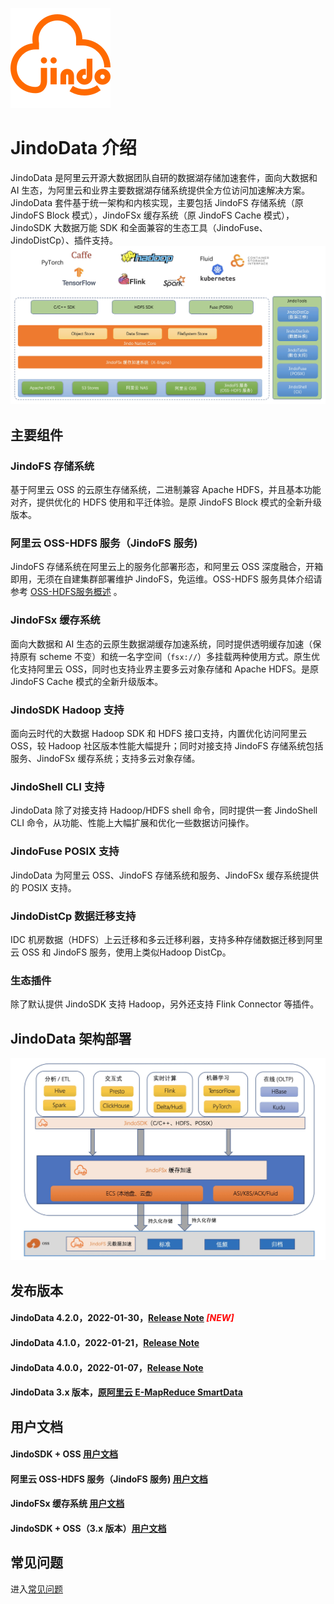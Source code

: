![AlibabaCloud JindoData](docs/image/jindo-logo.png)

# JindoData 介绍
JindoData 是阿里云开源大数据团队自研的数据湖存储加速套件，面向大数据和 AI 生态，为阿里云和业界主要数据湖存储系统提供全方位访问加速解决方案。JindoData 套件基于统一架构和内核实现，主要包括 JindoFS 存储系统（原 JindoFS Block 模式），JindoFSx 缓存系统（原 JindoFS Cache 模式），JindoSDK 大数据万能 SDK 和全面兼容的生态工具（JindoFuse、JindoDistCp）、插件支持。
![JindoData](docs/image/jindodata-arch.png)

## 主要组件
### JindoFS 存储系统
基于阿里云 OSS 的云原生存储系统，二进制兼容 Apache HDFS，并且基本功能对齐，提供优化的 HDFS 使用和平迁体验。是原 JindoFS Block 模式的全新升级版本。
### 阿里云 OSS-HDFS 服务（JindoFS 服务)
JindoFS 存储系统在阿里云上的服务化部署形态，和阿里云 OSS 深度融合，开箱即用，无须在自建集群部署维护 JindoFS，免运维。OSS-HDFS 服务具体介绍请参考 [OSS-HDFS服务概述](https://help.aliyun.com/document_detail/405089.htm) 。
### JindoFSx 缓存系统
面向大数据和 AI 生态的云原生数据湖缓存加速系统，同时提供透明缓存加速（保持原有 scheme 不变）和统一名字空间（<code>fsx://</code>）多挂载两种使用方式。原生优化支持阿里云 OSS，同时也支持业界主要多云对象存储和 Apache HDFS。是原 JindoFS Cache 模式的全新升级版本。
### JindoSDK Hadoop 支持
面向云时代的大数据 Hadoop SDK 和 HDFS 接口支持，内置优化访问阿里云 OSS，较 Hadoop 社区版本性能大幅提升；同时对接支持 JindoFS 存储系统包括服务、JindoFSx 缓存系统；支持多云对象存储。
### JindoShell CLI 支持
JindoData 除了对接支持 Hadoop/HDFS shell 命令，同时提供一套 JindoShell CLI 命令，从功能、性能上大幅扩展和优化一些数据访问操作。
### JindoFuse POSIX 支持
JindoData 为阿里云 OSS、JindoFS 存储系统和服务、JindoFSx 缓存系统提供的 POSIX 支持。
### JindoDistCp 数据迁移支持
IDC 机房数据（HDFS）上云迁移和多云迁移利器，支持多种存储数据迁移到阿里云 OSS 和 JindoFS 服务，使用上类似Hadoop DistCp。
### 生态插件
除了默认提供 JindoSDK 支持 Hadoop，另外还支持 Flink Connector 等插件。

## JindoData 架构部署
![JindoData](docs/image/jindodata-deploy.png)

## 发布版本
#### JindoData 4.2.0，2022-01-30，[Release Note](docs/user/4.x/4.2.0/jindodata-4.2.0-release-notes.md) <span style="color:red">*[NEW]*</span>
#### JindoData 4.1.0，2022-01-21，[Release Note](docs/user/4.x/4.1.0/jindodata-4.1.0-release-notes.md)
#### JindoData 4.0.0，2022-01-07，[Release Note](docs/user/4.x/jindodata-4.0.0-release-notes.md)
#### JindoData 3.x 版本，[原阿里云 E-MapReduce SmartData](https://help.aliyun.com/document_detail/121090.html)

## 用户文档
#### JindoSDK + OSS [用户文档](docs/user/4.x/4.2.0/oss/outline.md)
#### 阿里云 OSS-HDFS 服务（JindoFS 服务) [用户文档](docs/user/4.x/4.2.0/jindofs/outline.md)
#### JindoFSx 缓存系统 [用户文档](docs/user/4.x/4.2.0/jindofsx/outline.md)
#### JindoSDK + OSS（3.x 版本）[用户文档](docs/user/3.x/outline.md)

## 常见问题
进入[常见问题](docs/user/faq.md)
